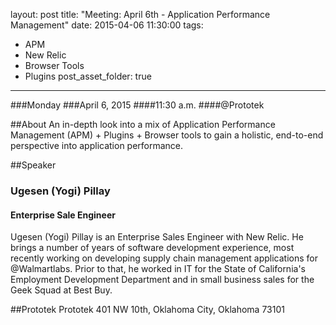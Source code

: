 layout: post
title: "Meeting: April 6th - Application Performance Management"
date: 2015-04-06 11:30:00
tags:
- APM
- New Relic
- Browser Tools
- Plugins
post_asset_folder: true
---

###Monday
###April 6, 2015
####11:30 a.m.
####@Prototek


##About
An in-depth look into a mix of Application Performance Management (APM) + Plugins + Browser tools to gain a holistic, end-to-end perspective into application performance.

<!-- more -->
##Speaker

### Ugesen (Yogi) Pillay
#### Enterprise Sale Engineer
<!-- {% img speaker-headshot /images/david_walker.jpg "David Walker" "" %} -->

Ugesen (Yogi) Pillay is an Enterprise Sales Engineer with New Relic. He brings a number of years of software development experience, most recently working on developing supply chain management applications for @Walmartlabs. Prior to that, he worked in IT for the State of California's Employment Development Department and in small business sales for the Geek Squad at Best Buy.

##Prototek
Prototek
401 NW 10th,
Oklahoma City, Oklahoma
73101

<script
type="text/javascript"
src="http://maps.google.com/maps/api/js?sensor=false"
></script>
<style>
#gmap_canvas img{
max-width:none!important;
background:none!important;
}

.speaker-headshot {
  float: left;

  padding: 5px 100% 5px 0px;
}

</style>

<div style="overflow:hidden;height:200px;width:900px;">
<div id="gmap_canvas" style="height:200px;width:900px;"></div>
</div>
<script type="text/javascript">
function init_map() {
  var myOptions = {
    zoom: 14,
    center: new google.maps.LatLng(35.478527, -97.51941699999998),
    mapTypeId: google.maps.MapTypeId.ROADMAP
  };
  map = new google.maps.Map(document.getElementById("gmap_canvas"), myOptions);
  marker = new google.maps.Marker({
    map: map,
    position: new google.maps.LatLng(35.478527, -97.51941699999998)
    });
    infowindow = new google.maps.InfoWindow({
      content: "<b>Prototek</b><br/>401 NW 10th St, <br/>73103 Oklahoma City"
      });
      google.maps.event.addListener(marker, "click", function() {
        infowindow.open(map, marker);
        });
        infowindow.open(map, marker);
      }
      google.maps.event.addDomListener(window, 'load', init_map);
      </script>
